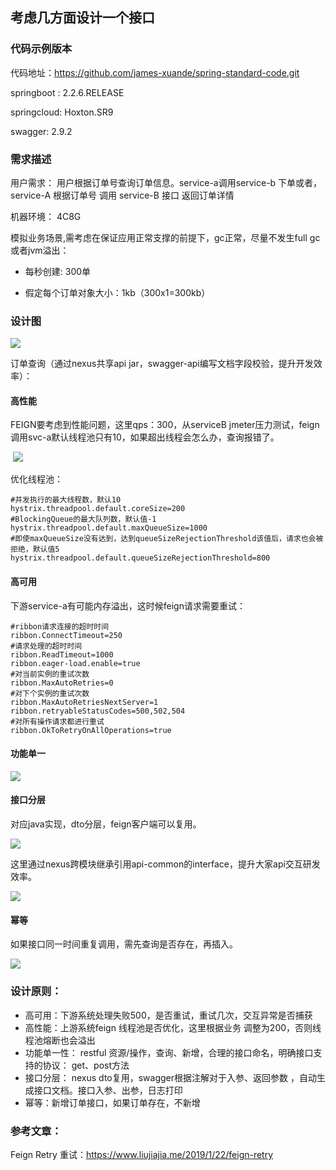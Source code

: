 ## 考虑几方面设计一个接口

### 代码示例版本

代码地址：https://github.com/james-xuande/spring-standard-code.git

springboot : 2.2.6.RELEASE

springcloud: Hoxton.SR9

swagger: 2.9.2



### 需求描述

用户需求： 用户根据订单号查询订单信息。service-a调用service-b 下单或者，service-A  根据订单号  调用 service-B 接口 返回订单详情

机器环境： 4C8G

模拟业务场景,需考虑在保证应用正常支撑的前提下，gc正常，尽量不发生full gc或者jvm溢出：

- 每秒创建: 300单

- 假定每个订单对象大小：1kb（300x1=300kb）

  

### 设计图



![](C:\Users\Administrator\Documents\james-xuande.github.io\assets\images\design-api-sequence.png.jpg)

订单查询（通过nexus共享api jar，swagger-api编写文档字段校验，提升开发效率）：

#### 高性能

FEIGN要考虑到性能问题，这里qps：300，从serviceB jmeter压力测试，feign 调用svc-a默认线程池只有10，如果超出线程会怎么办，查询报错了。

​	![](C:\Users\Administrator\Documents\james-xuande.github.io\assets\images\feign-runningpool.png.jpg)

优化线程池：

```
#并发执行的最大线程数，默认10
hystrix.threadpool.default.coreSize=200
#BlockingQueue的最大队列数，默认值-1
hystrix.threadpool.default.maxQueueSize=1000
#即使maxQueueSize没有达到，达到queueSizeRejectionThreshold该值后，请求也会被拒绝，默认值5
hystrix.threadpool.default.queueSizeRejectionThreshold=800
```

#### 高可用

下游service-a有可能内存溢出，这时候feign请求需要重试：

```
#ribbon请求连接的超时时间
ribbon.ConnectTimeout=250
#请求处理的超时时间
ribbon.ReadTimeout=1000
ribbon.eager-load.enable=true
#对当前实例的重试次数
ribbon.MaxAutoRetries=0
#对下个实例的重试次数
ribbon.MaxAutoRetriesNextServer=1
ribbon.retryableStatusCodes=500,502,504
#对所有操作请求都进行重试
ribbon.OkToRetryOnAllOperations=true
```

#### 功能单一

![](C:\Users\Administrator\Documents\james-xuande.github.io\assets\images\swagger-restful-api.png)

#### 接口分层

对应java实现，dto分层，feign客户端可以复用。

![](C:\Users\Administrator\Documents\james-xuande.github.io\assets\images\feign-dto.png)

这里通过nexus跨模块继承引用api-common的interface，提升大家api交互研发效率。

![](C:\Users\Administrator\Documents\james-xuande.github.io\assets\images\import-nexus.png)

#### 幂等

如果接口同一时间重复调用，需先查询是否存在，再插入。

![](C:\Users\Administrator\Documents\james-xuande.github.io\assets\images\mideng.png)



### 设计原则：

- 高可用：下游系统处理失败500，是否重试，重试几次，交互异常是否捕获
- 高性能：上游系统feign 线程池是否优化，这里根据业务 调整为200，否则线程池熔断也会溢出
- 功能单一性： restful 资源/操作，查询、新增，合理的接口命名，明确接口支持的协议： get、post方法
- 接口分层： nexus dto复用，swagger根据注解对于入参、返回参数 ，自动生成接口文档。接口入参、出参，日志打印
- 幂等：新增订单接口，如果订单存在，不新增





### 参考文章：

Feign Retry 重试：https://www.liujiajia.me/2019/1/22/feign-retry



